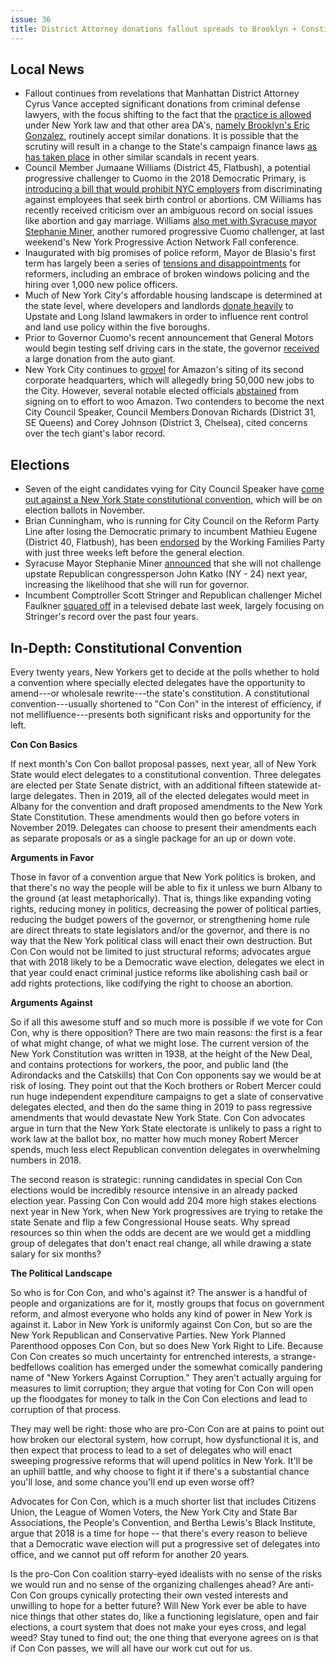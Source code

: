 ```yaml
---
issue: 36
title: District Attorney donations fallout spreads to Brooklyn + Constitutional Convention
---
```


## Local News
-   Fallout continues from revelations that Manhattan District Attorney Cyrus Vance accepted significant donations from criminal defense lawyers, with the focus shifting to the fact that the [practice is allowed](http://www.politico.com/states/new-york/city-hall/story/2017/10/15/fundraising-loophole-allows-vance-das-to-raise-cash-from-criminal-defense-lawyers-115063) under New York law and that other area DA's, [namely Brooklyn's Eric Gonzalez](http://www.politico.com/states/new-york/city-hall/story/2017/10/15/fundraising-loophole-allows-vance-das-to-raise-cash-from-criminal-defense-lawyers-115063), routinely accept similar donations. It is possible that the scrutiny will result in a change to the State's campaign finance laws [as has taken place](http://www.gothamgazette.com/state/7265-vance-fallout-echoes-other-controversies-that-led-to-reforms?mc_cid=ee002b41b4&mc_eid=1a9d72cbc4) in other similar scandals in recent years.
-   Council Member Jumaane Williams (District 45, Flatbush), a potential progressive challenger to Cuomo in the 2018 Democratic Primary, is [introducing a bill that would prohibit NYC employers](http://www.nydailynews.com/amp/news/politics/pol-introduce-bill-protect-workers-reproductive-decisions-article-1.3566589) from discriminating against employees that seek birth control or abortions. CM Williams has recently received criticism over an ambiguous record on social issues like abortion and gay marriage. Williams [also met with Syracuse mayor Stephanie Miner](https://twitter.com/JumaaneWilliams/status/919661158759587841), another rumored progressive Cuomo challenger, at last weekend's New York Progressive Action Network Fall conference.
-   Inaugurated with big promises of police reform, Mayor de Blasio's first term has largely been a series of [tensions and disappointments](https://citylimits.org/2017/10/16/bill-de-blasios-police-reform-agenda-has-achieved-much-and-disappointed-many/) for reformers, including an embrace of broken windows policing and the hiring over 1,000 new police officers.
-   Much of New York City's affordable housing landscape is determined at the state level, where developers and landlords [donate heavily](http://www.wnyc.org/story/why-money-flows-nyc-developers-upstate-candidates/) to Upstate and Long Island lawmakers in order to influence rent control and land use policy within the five boroughs.
-   Prior to Governor Cuomo's recent announcement that General Motors would begin testing self driving cars in the state, the governor [received](http://www.nydailynews.com/news/politics/gm-donated-cuomo-picked-n-y-self-driving-car-test-article-1.3572515?utm_content=buffer55916) a large donation from the auto giant.
-   New York City continues to [grovel](https://www.nytimes.com/2017/10/18/nyregion/in-amazon-bid-new-york-brags-about-well-everything.html) for Amazon's siting of its second corporate headquarters, which will allegedly bring 50,000 new jobs to the City. However, several notable elected officials [abstained](http://www.gothamgazette.com/city/7266-top-city-electeds-skip-letter-wooing-amazon?mc_cid=eba6d492a9&mc_eid=c6cb0a150f) from signing on to effort to woo Amazon. Two contenders to become the next City Council Speaker, Council Members Donovan Richards (District 31, SE Queens) and Corey Johnson (District 3, Chelsea), cited concerns over the tech giant's labor record.

## Elections
-   Seven of the eight candidates vying for City Council Speaker have [come out against a New York State constitutional convention](http://www.nydailynews.com/news/politics/city-council-speaker-candidates-oppose-constitutional-convention-article-1.3565702), which will be on election ballots in November.
-   Brian Cunningham, who is running for City Council on the Reform Party Line after losing the Democratic primary to incumbent Mathieu Eugene (District 40, Flatbush), has been [endorsed](https://www.dnainfo.com/new-york/20171018/flatbush/working-families-party-endorsement-brian-cunningham-mathieu-eugene) by the Working Families Party with just three weeks left before the general election.
-   Syracuse Mayor Stephanie Miner [announced](http://www.syracuse.com/news/index.ssf/2017/10/stephanie_miner_will_not_run_for_congress_in_2018.html) that she will not challenge upstate Republican congressperson John Katko (NY - 24) next year, increasing the likelihood that she will run for governor.
-   Incumbent Comptroller Scott Stringer and Republican challenger Michel Faulkner [squared off](http://www.gothamgazette.com/city/7260-comptroller-debate-focuses-on-stringer-s-record) in a televised debate last week, largely focusing on Stringer's record over the past four years.

## In-Depth: Constitutional Convention

Every twenty years, New Yorkers get to decide at the polls whether to hold a convention where specially elected delegates have the opportunity to amend---or wholesale rewrite---the state's constitution. A constitutional convention---usually shortened to "Con Con" in the interest of efficiency, if not mellifluence---presents both significant risks and opportunity for the left.

**Con Con Basics**

If next month's Con Con ballot proposal passes, next year, all of New York State would elect delegates to a constitutional convention. Three delegates are elected per State Senate district, with an additional fifteen statewide at-large delegates. Then in 2019, all of the elected delegates would meet in Albany for the convention and draft proposed amendments to the New York State Constitution. These amendments would then go before voters in November 2019. Delegates can choose to present their amendments each as separate proposals or as a single package for an up or down vote.

**Arguments in Favor**

Those in favor of a convention argue that New York politics is broken, and that there's no way the people will be able to fix it unless we burn Albany to the ground (at least metaphorically). That is, things like expanding voting rights, reducing money in politics, decreasing the power of political parties, reducing the budget powers of the governor, or strengthening home rule are direct threats to state legislators and/or the governor, and there is no way that the New York political class will enact their own destruction. But Con Con would not be limited to just structural reforms; advocates argue that with 2018 likely to be a Democratic wave election, delegates we elect in that year could enact criminal justice reforms like abolishing cash bail or add rights protections, like codifying the right to choose an abortion.

**Arguments Against**

So if all this awesome stuff and so much more is possible if we vote for Con Con, why is there opposition? There are two main reasons: the first is a fear of what might change, of what we might lose. The current version of the New York Constitution was written in 1938, at the height of the New Deal, and contains protections for workers, the poor, and public land (the Adirondacks and the Catskills) that Con Con opponents say we would be at risk of losing. They point out that the Koch brothers or Robert Mercer could run huge independent expenditure campaigns to get a slate of conservative delegates elected, and then do the same thing in 2019 to pass regressive amendments that would devastate New York State. Con Con advocates argue in turn that the New York State electorate is unlikely to pass a right to work law at the ballot box, no matter how much money Robert Mercer spends, much less elect Republican convention delegates in overwhelming numbers in 2018.

The second reason is strategic: running candidates in special Con Con elections would be incredibly resource intensive in an already packed election year. Passing Con Con would add 204 more high stakes elections next year in New York, when New York progressives are trying to retake the state Senate and flip a few Congressional House seats. Why spread resources so thin when the odds are decent are we would get a middling group of delegates that don't enact real change, all while drawing a state salary for six months?

**The Political Landscape**

So who is for Con Con, and who's against it? The answer is a handful of people and organizations are for it, mostly groups that focus on government reform, and almost everyone who holds any kind of power in New York is against it. Labor in New York is uniformly against Con Con, but so are the New York Republican and Conservative Parties. New York Planned Parenthood opposes Con Con, but so does New York Right to Life. Because Con Con creates so much uncertainty for entrenched interests, a strange-bedfellows coalition has emerged under the somewhat comically pandering name of "New Yorkers Against Corruption." They aren't actually arguing for measures to limit corruption; they argue that voting for Con Con will open up the floodgates for money to talk in the Con Con elections and lead to corruption of that process.

They may well be right: those who are pro-Con Con are at pains to point out how broken our electoral system, how corrupt, how dysfunctional it is, and then expect that process to lead to a set of delegates who will enact sweeping progressive reforms that will upend politics in New York. It'll be an uphill battle, and why choose to fight it if there's a substantial chance you'll lose, and some chance you'll end up even worse off?

Advocates for Con Con, which is a much shorter list that includes Citizens Union, the League of Women Voters, the New York City and State Bar Associations, the People's Convention, and Bertha Lewis's Black Institute, argue that 2018 is a time for hope -- that there's every reason to believe that a Democratic wave election will put a progressive set of delegates into office, and we cannot put off reform for another 20 years.

Is the pro-Con Con coalition starry-eyed idealists with no sense of the risks we would run and no sense of the organizing challenges ahead? Are anti-Con Con groups cynically protecting their own vested interests and unwilling to hope for a better future? Will New York ever be able to have nice things that other states do, like a functioning legislature, open and fair elections, a court system that does not make your eyes cross, and legal weed? Stay tuned to find out; the one thing that everyone agrees on is that if Con Con passes, we will all have our work cut out for us.
